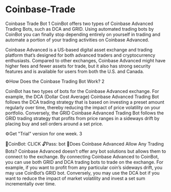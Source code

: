 # Coinbase-Trade
Coinbase Trade Bot
1
CoinBot offers two types of Coinbase Advanced Trading Bots, such as DCA and GRID. Using automated trading bots by CoinBot you can finally stop depending entirely on yourself in trading and automate a portion of your trading activities on Coinbase Advanced.

Coinbase Advanced is a US-based digital asset exchange and trading platform that’s designed for both advanced traders and cryptocurrency enthusiasts. Compared to other exchanges, Coinbase Advanced might have higher fees and fewer assets for trade, but it also has strong security features and is available for users from both the U.S. and Canada.

⚙️How Does the Coinbase Trading Bot Work?
2

CoinBot has two types of bots for the Coinbase Advanced exchange. For example, the DCA (Dollar Cost Average) Coinbase Advanced Trading Bot follows the DCA trading strategy that is based on investing a preset amount regularly over time, thereby reducing the impact of price volatility on your portfolio. Conversely, the GRID Coinbase Advanced Trading Bot follows the GRID trading strategy that profits from price ranges in a sideways drift by placing buy and sell orders around a set price.

⚙️Get "Trial" version for one week.
3

📁CoinBot: CLICK
🔓Pass: bot
🤔Does Coinbase Advanced Allow Any Trading Bots?
Coinbase Advanced doesn’t offer any bot solutions but allows them to connect to the exchange. By connecting Coinbase Advanced to CoinBot, you can use both GRID and DCA trading bots to trade on the exchange. For example, if you want to profit from any particular coin’s sideways drift, you may use CoinBot’s GRID bot. Conversely, you may use the DCA bot if you want to reduce the impact of market volatility and invest a set sum incrementally over time.
